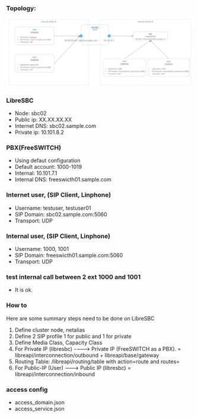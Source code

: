 ### Topology:

![image](./images/topology.jpg)

### LibreSBC

* Node: sbc02
* Public ip: XX.XX.XX.XX
* Internet DNS: sbc02.sample.com
* Private ip: 10.101.8.2

### PBX(FreeSWITCH)

* Using defaut configuration
* Default account: 1000-1019
* Internal: 10.101.7.1
* Internal DNS: freeswicth01.sample.com

### Internet user, (SIP Client, Linphone)

* Username: testuser, testuser01
* SIP Domain: sbc02.sample.com:5060
* Transport: UDP

### Internal user, (SIP Client, Linphone)

* Username: 1000, 1001
* SIP Domain: freeswicth01.sample.com:5060
* Transport: UDP

### test internal call between 2 ext 1000 and 1001

* It is ok.

### How to

Here are some summary steps need to be done on LibreSBC

1. Define cluster node, netalias
2. Define 2 SIP profile 1 for public and 1 for private
3. Define Media Class, Capacity Class
4. For Private IP (libresbc) ----> Private IP (FreeSWITCH as a PBX). = libreapi/interconnection/outbound + libreapi/base/gateway
5. Routing Table: /libreapi/routing/table with action=route and routes=<outbound-connection-in-step-4>
6. For Public-IP (User) ---> Public IP (libresbc) = libreapi/interconnection/inbound

### access config

* access_domain.json
* access_service.json
